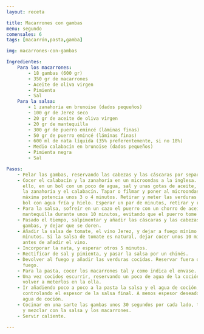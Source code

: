 ```yaml
---
layout: receta

title: Macarrones con gambas
menu: segundo
comensales: 6
tags: [macarrón,pasta,gamba]

img: macarrones-con-gambas

Ingredientes:
    Para los macarrones:
        - 18 gambas (600 gr)
        - 350 gr de macarrones
        - Aceite de oliva virgen
        - Pimienta
        - Sal
    Para la salsa:
        - 1 zanahoria en brunoise (dados pequeños)
        - 100 gr de Jerez seco
        - 20 gr de aceite de oliva virgen
        - 20 gr de mantequilla
        - 300 gr de puerro emincé (láminas finas)
        - 50 gr de puerro emincé (láminas finas)
        - 600 ml de nata líquida (35% preferentemente, si no 18%)
        - Medio calabacín en brunoise (dados pequeños)
        - Pimienta negra
        - Sal

Pasos:
    - Pelar las gambas, reservando las cabezas y las cáscaras por separado.
    - Cocer el calabacín y la zanahoria en un microondas a la inglesa. Para
      ello, en un bol con un poco de agua, sal y unas gotas de aceite, añadir
      la zanahoria y el calabacín. Tapar o filmar y poner al microondas a
      máxima potencia unos 3 o 4 minutos. Retirar y meter las verduras en un
      bol con agua fría y hielo. Esperar un par de minutos, retirar y reservar.
    - Para la salsa, sofreír en un cazo el puerro con un chorro de aceite y la
      mantequilla durante unos 10 minutos, evitando que el puerro tome color.
    - Pasado el tiempo, salpimentar y añadir las cáscaras y las cabezas de las
      gambas, y dejar que se doren.
    - Añadir la salsa de tomate, el vino Jerez, y dejar a fuego mínimo unos 5
      minutos. Si la salsa de tomate es natural, dejar cocer unos 10 minutos
      antes de añadir el vino.
    - Incorporar la nata, y esperar otros 5 minutos.
    - Rectificar de sal y pimienta, y pasar la salsa por un chinés.
    - Devolver al fuego y añadir las verduras cocidas. Reservar fuera del
      fuego.
    - Para la pasta, cocer los macarrones tal y como indica el envase.
    - Una vez cocidos escurrir, reservando un poco de agua de la coción, y
      volver a meterlos en la olla.
    - Ir añadiendo poco a poco a la pasta la salsa y el agua de coción,
      controlando el espesor de la salsa final. A menos espesor deseado, más
      agua de coción.
    - Cocinar en una sarte las gambas unos 30 segundos por cada lado, trocear
      y mezclar con la salsa y los macarrones.
    - Servir caliente.

---
```

